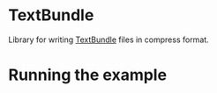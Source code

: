 # TextBundle

[TextBundle]: http://textbundle.org

Library for writing [TextBundle] files in compress format.

# Running the example


